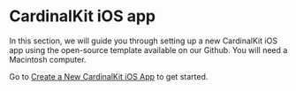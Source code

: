 # CardinalKit iOS app

In this section, we will guide you through setting up a new CardinalKit iOS app using the open-source template available on our Github. You will need a Macintosh computer.

Go to [Create a New CardinalKit iOS App](/cardinalkit-docs/1-cardinalkit-app/1-start.html) to get started.